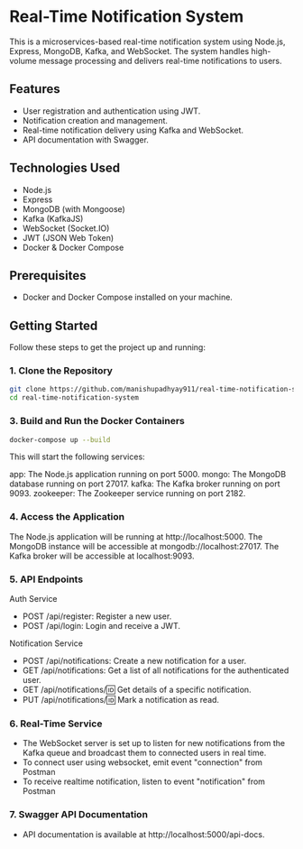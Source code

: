 # Real-Time Notification System

This is a microservices-based real-time notification system using Node.js, Express, MongoDB, Kafka, and WebSocket. The system handles high-volume message processing and delivers real-time notifications to users.

## Features

- User registration and authentication using JWT.
- Notification creation and management.
- Real-time notification delivery using Kafka and WebSocket.
- API documentation with Swagger.

## Technologies Used

- Node.js
- Express
- MongoDB (with Mongoose)
- Kafka (KafkaJS)
- WebSocket (Socket.IO)
- JWT (JSON Web Token)
- Docker & Docker Compose

## Prerequisites

- Docker and Docker Compose installed on your machine.

## Getting Started

Follow these steps to get the project up and running:

### 1. Clone the Repository

```sh
git clone https://github.com/manishupadhyay911/real-time-notification-system.git
cd real-time-notification-system
```

### 3. Build and Run the Docker Containers
```sh
docker-compose up --build
```
This will start the following services:

app: The Node.js application running on port 5000.
mongo: The MongoDB database running on port 27017.
kafka: The Kafka broker running on port 9093.
zookeeper: The Zookeeper service running on port 2182.

### 4. Access the Application
The Node.js application will be running at http://localhost:5000.
The MongoDB instance will be accessible at mongodb://localhost:27017.
The Kafka broker will be accessible at localhost:9093.

### 5. API Endpoints
Auth Service
- POST /api/register: Register a new user.
- POST /api/login: Login and receive a JWT.

Notification Service
- POST /api/notifications: Create a new notification for a user.
- GET /api/notifications: Get a list of all notifications for the authenticated user.
- GET /api/notifications/:id: Get details of a specific notification.
- PUT /api/notifications/:id: Mark a notification as read.

### 6. Real-Time Service
- The WebSocket server is set up to listen for new notifications from the Kafka queue and broadcast them to connected users in real time.
- To connect user using websocket, emit event "connection" from Postman
- To receive realtime notification, listen to event "notification" from Postman

### 7. Swagger API Documentation
- API documentation is available at http://localhost:5000/api-docs.